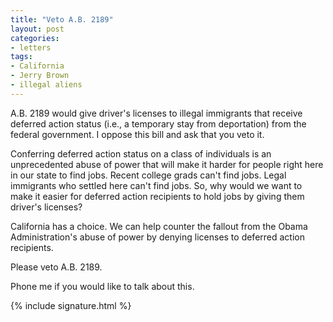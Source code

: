 ```yaml
---
title: "Veto A.B. 2189"
layout: post
categories:
- letters
tags:
- California
- Jerry Brown
- illegal aliens
---
```


A.B. 2189 would give driver's licenses to illegal immigrants that receive deferred action status (i.e., a temporary stay from deportation) from the federal government. I oppose this bill and ask that you veto it.

Conferring deferred action status on a class of individuals is an unprecedented abuse of power that will make it harder for people right here in our state to find jobs. Recent college grads can't find jobs. Legal immigrants who settled here can't find jobs. So, why would we want to make it easier for deferred action recipients to hold jobs by giving them driver's licenses?

California has a choice. We can help counter the fallout from the Obama Administration's abuse of power by denying licenses to deferred action recipients.

Please veto A.B. 2189.

Phone me if you would like to talk about this.

{% include signature.html %}
